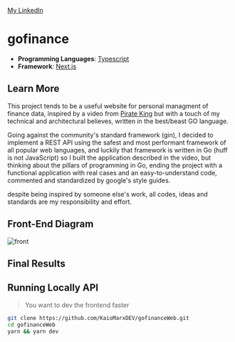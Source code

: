[My LinkedIn](https://www.linkedin.com/in/kaiomarx/)

# gofinance

- **Programming Languages**: [Typescript](https://www.typescriptlang.org/)
- **Framework**: [Next.js](https://nextjs.org/)

## Learn More

This project tends to be a useful website for personal managment of finance data, inspired by a video from [Pirate King](https://www.youtube.com/watch?v=-arxoYcRWeM) but with a touch of my
technical and architectural believes, written in the best/beast GO language.

Going against the community's standard framework (gin), I decided to implement a REST API using the safest and most performant framework of all popular web languages, and luckily that framework is written in Go (huff is not JavaScript)
so I built the application described in the video, but thinking about the pillars of programming in Go, ending the project with a functional application with real cases and an easy-to-understand code, commented and standardized by google's style guides.

despite being inspired by someone else's work, all codes, ideas and standards are my responsibility and effort.

## Front-End Diagram
![front](https://user-images.githubusercontent.com/105358332/204588680-48190424-93f3-449f-a626-fe3a5e5fdd2c.png)

## Final Results


## Running Locally API

>You want to dev the frontend faster
```bash
git clone https://github.com/KaioMarxDEV/gofinanceWeb.git
cd gofinanceWeb
yarn && yarn dev
```
